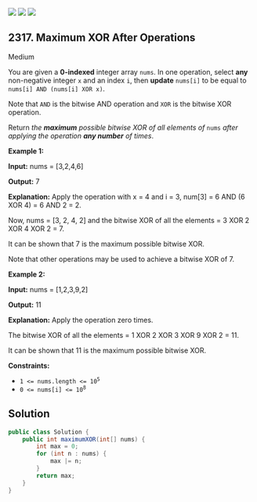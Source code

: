 [![](https://img.shields.io/github/stars/javadev/LeetCode-in-Java?label=Stars&style=flat-square)](https://github.com/javadev/LeetCode-in-Java)
[![](https://img.shields.io/github/forks/javadev/LeetCode-in-Java?label=Fork%20me%20on%20GitHub%20&style=flat-square)](https://github.com/javadev/LeetCode-in-Java/fork)
[![](https://img.shields.io/badge/-LeetCode%20in%20Kotlin-blue?style=flat-square)](https://github.com/javadev/LeetCode-in-Kotlin)

## 2317\. Maximum XOR After Operations

Medium

You are given a **0-indexed** integer array `nums`. In one operation, select **any** non-negative integer `x` and an index `i`, then **update** `nums[i]` to be equal to `nums[i] AND (nums[i] XOR x)`.

Note that `AND` is the bitwise AND operation and `XOR` is the bitwise XOR operation.

Return _the **maximum** possible bitwise XOR of all elements of_ `nums` _after applying the operation **any number** of times_.

**Example 1:**

**Input:** nums = [3,2,4,6]

**Output:** 7

**Explanation:** Apply the operation with x = 4 and i = 3, num[3] = 6 AND (6 XOR 4) = 6 AND 2 = 2.

Now, nums = [3, 2, 4, 2] and the bitwise XOR of all the elements = 3 XOR 2 XOR 4 XOR 2 = 7.

It can be shown that 7 is the maximum possible bitwise XOR.

Note that other operations may be used to achieve a bitwise XOR of 7.

**Example 2:**

**Input:** nums = [1,2,3,9,2]

**Output:** 11

**Explanation:** Apply the operation zero times.

The bitwise XOR of all the elements = 1 XOR 2 XOR 3 XOR 9 XOR 2 = 11.

It can be shown that 11 is the maximum possible bitwise XOR.

**Constraints:**

*   <code>1 <= nums.length <= 10<sup>5</sup></code>
*   <code>0 <= nums[i] <= 10<sup>8</sup></code>

## Solution

```java
public class Solution {
    public int maximumXOR(int[] nums) {
        int max = 0;
        for (int n : nums) {
            max |= n;
        }
        return max;
    }
}
```